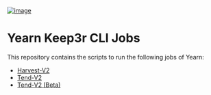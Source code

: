 [![image](https://img.shields.io/npm/v/@yfi/keep3r-cli-jobs.svg?style=flat-square)](https://www.npmjs.org/package/@yfi/keep3r-cli-jobs)

# Yearn Keep3r CLI Jobs

This repository contains the scripts to run the following jobs of Yearn:

- [Harvest-V2](https://github.com/yearn/keep3r-cli-jobs/blob/main/src/mainnet/harvest-v2/README.md)
- [Tend-V2](https://github.com/yearn/keep3r-cli-jobs/blob/main/src/mainnet/tend-v2/README.md)
- [Tend-V2 (Beta)](https://github.com/yearn/keep3r-cli-jobs/blob/main/src/mainnet/tend-v2-beta/README.md)
